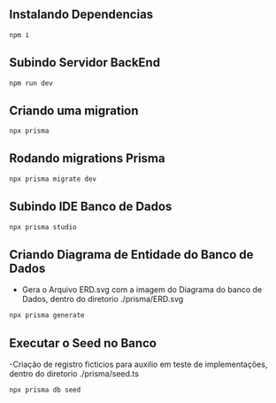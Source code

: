 ## Instalando Dependencias
```bash
npm i
```

## Subindo Servidor BackEnd
```bash
npm run dev
```

## Criando uma migration
```bash
npx prisma
```

## Rodando migrations Prisma
```bash
npx prisma migrate dev
```

## Subindo IDE Banco de Dados
```bash
npx prisma studio
```

## Criando Diagrama de Entidade do Banco de Dados
- Gera o Arquivo ERD.svg com a imagem do Diagrama do banco de Dados, dentro do diretorio ./prisma/ERD.svg
```bash
npx prisma generate
```

## Executar o Seed no Banco 
-Criação de registro ficticios para auxilio em teste de implementações, dentro do diretorio ./prisma/seed.ts
```bash
npx prisma db seed
```
